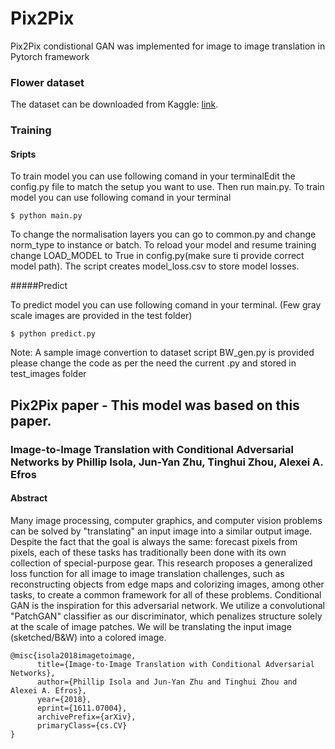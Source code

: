 # Pix2Pix
Pix2Pix condistional GAN was implemented for image to image translation in Pytorch framework

### Flower dataset
The dataset can be downloaded from Kaggle: [link](https://www.kaggle.com/datasets/aksha05/flower-image-dataset).

### Training

#### Sripts
 To train model you can use following comand in your terminalEdit the config.py file to match the setup you want to use. Then run main.py. To train model you can use following comand in your terminal

```
$ python main.py
```

To change the normalisation layers you can go to common.py and change norm_type to instance or batch.
To reload your model and resume training change LOAD_MODEL to True in config.py(make sure ti provide correct model path).
The script creates model_loss.csv to store model losses.

#####Predict

To predict model you can use following comand in your terminal. (Few gray scale images are provided in the test folder)
```
$ python predict.py
```


Note: A sample image convertion to dataset script BW_gen.py is provided please change the code as per the need the current .py and stored in test_images folder


## Pix2Pix paper - This model was based on this paper.
### Image-to-Image Translation with Conditional Adversarial Networks by Phillip Isola, Jun-Yan Zhu, Tinghui Zhou, Alexei A. Efros

#### Abstract
Many image processing, computer graphics, and computer vision problems can be solved by "translating" an input image into a similar output image. Despite the fact that the goal is always the same: forecast pixels from pixels, each of these tasks has traditionally been done with its own collection of special-purpose gear. This research proposes a generalized loss function for all image to image translation challenges, such as reconstructing objects from edge maps and colorizing images, among other tasks, to create a common framework for all of these problems. Conditional GAN is the inspiration for this adversarial network. We utilize a convolutional "PatchGAN" classifier as our discriminator, which penalizes structure solely at the scale of image patches. We will be translating the input image (sketched/B&W) into a colored image.





```
@misc{isola2018imagetoimage,
      title={Image-to-Image Translation with Conditional Adversarial Networks}, 
      author={Phillip Isola and Jun-Yan Zhu and Tinghui Zhou and Alexei A. Efros},
      year={2018},
      eprint={1611.07004},
      archivePrefix={arXiv},
      primaryClass={cs.CV}
}
```

